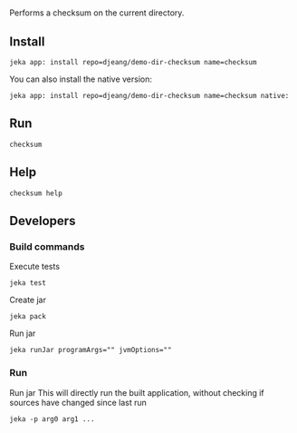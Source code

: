 #

Performs a checksum on the current directory.

## Install

```shell
jeka app: install repo=djeang/demo-dir-checksum name=checksum
```

You can also install the native version:
```shell
jeka app: install repo=djeang/demo-dir-checksum name=checksum native:
```

## Run

```shell
checksum                                                                                                                                                                                       
```

## Help
```shell
checksum help
```

## Developers

### Build commands

Execute tests
```shell
jeka test
```

Create jar 
```shell
jeka pack
```

Run jar
```shell
jeka runJar programArgs="" jvmOptions=""
```

### Run

Run jar 
This will directly run the built application, without checking if sources have changed since last run
```
jeka -p arg0 arg1 ...
```




